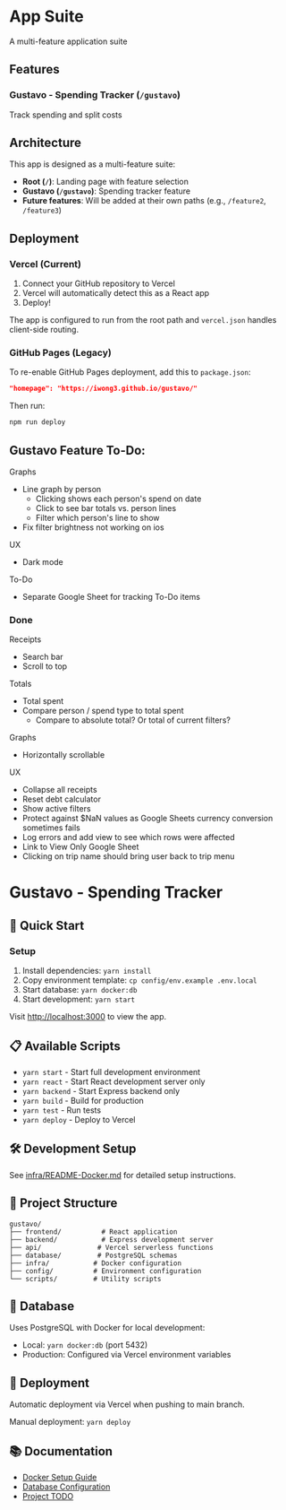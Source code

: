 # App Suite

A multi-feature application suite

## Features

### Gustavo - Spending Tracker (`/gustavo`)

Track spending and split costs

## Architecture

This app is designed as a multi-feature suite:

-   **Root (`/`)**: Landing page with feature selection
-   **Gustavo (`/gustavo`)**: Spending tracker feature
-   **Future features**: Will be added at their own paths (e.g., `/feature2`,
    `/feature3`)

## Deployment

### Vercel (Current)

1. Connect your GitHub repository to Vercel
2. Vercel will automatically detect this as a React app
3. Deploy!

The app is configured to run from the root path and `vercel.json` handles
client-side routing.

### GitHub Pages (Legacy)

To re-enable GitHub Pages deployment, add this to `package.json`:

```json
"homepage": "https://iwong3.github.io/gustavo/"
```

Then run:

```bash
npm run deploy
```

## Gustavo Feature To-Do:

Graphs

-   Line graph by person
    -   Clicking shows each person's spend on date
    -   Click to see bar totals vs. person lines
    -   Filter which person's line to show
-   Fix filter brightness not working on ios

UX

-   Dark mode

To-Do

-   Separate Google Sheet for tracking To-Do items

### Done

Receipts

-   Search bar
-   Scroll to top

Totals

-   Total spent
-   Compare person / spend type to total spent
    -   Compare to absolute total? Or total of current filters?

Graphs

-   Horizontally scrollable

UX

-   Collapse all receipts
-   Reset debt calculator
-   Show active filters
-   Protect against $NaN values as Google Sheets currency conversion sometimes
    fails
-   Log errors and add view to see which rows were affected
-   Link to View Only Google Sheet
-   Clicking on trip name should bring user back to trip menu

# Gustavo - Spending Tracker

## 🚀 Quick Start

### Setup

1. Install dependencies: `yarn install`
2. Copy environment template: `cp config/env.example .env.local`
3. Start database: `yarn docker:db`
4. Start development: `yarn start`

Visit [http://localhost:3000](http://localhost:3000) to view the app.

## 📋 Available Scripts

-   `yarn start` - Start full development environment
-   `yarn react` - Start React development server only
-   `yarn backend` - Start Express backend only
-   `yarn build` - Build for production
-   `yarn test` - Run tests
-   `yarn deploy` - Deploy to Vercel

## 🛠️ Development Setup

See [infra/README-Docker.md](infra/README-Docker.md) for detailed setup
instructions.

## 📂 Project Structure

```
gustavo/
├── frontend/          # React application
├── backend/           # Express development server
├── api/              # Vercel serverless functions
├── database/         # PostgreSQL schemas
├── infra/           # Docker configuration
├── config/          # Environment configuration
└── scripts/         # Utility scripts
```

## 🔧 Database

Uses PostgreSQL with Docker for local development:

-   Local: `yarn docker:db` (port 5432)
-   Production: Configured via Vercel environment variables

## 🚀 Deployment

Automatic deployment via Vercel when pushing to main branch.

Manual deployment: `yarn deploy`

## 📚 Documentation

-   [Docker Setup Guide](infra/README-Docker.md)
-   [Database Configuration](config/README.md)
-   [Project TODO](TODO.md)
